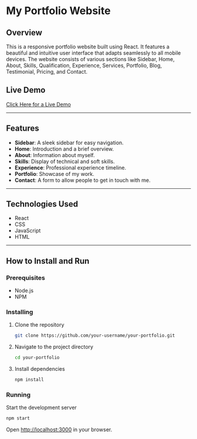 # My Portfolio Website

## Overview
This is a responsive portfolio website built using React. It features a beautiful and intuitive user interface that adapts seamlessly to all mobile devices. The website consists of various sections like Sidebar, Home, About, Skills, Qualification, Experience, Services, Portfolio, Blog, Testimonial, Pricing, and Contact.

## Live Demo
[Click Here for a Live Demo](#)

---

## Features
- **Sidebar**: A sleek sidebar for easy navigation.
- **Home**: Introduction and a brief overview.
- **About**: Information about myself.
- **Skills**: Display of technical and soft skills.
- **Experience**: Professional experience timeline.
- **Portfolio**: Showcase of my work.
- **Contact**: A form to allow people to get in touch with me.

---

## Technologies Used
- React
- CSS
- JavaScript
- HTML

---

## How to Install and Run

### Prerequisites
- Node.js
- NPM

### Installing
1. Clone the repository
    ```bash
    git clone https://github.com/your-username/your-portfolio.git
    ```

2. Navigate to the project directory
    ```bash
    cd your-portfolio
    ```

3. Install dependencies
    ```bash
    npm install
    ```

### Running
Start the development server
```bash
npm start
```

Open [http://localhost:3000](http://localhost:3000) in your browser.

